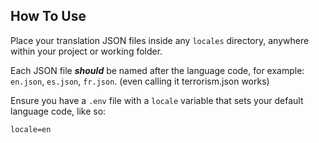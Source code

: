 ## How To Use

Place your translation JSON files inside any `locales` directory, anywhere within your project or working folder.

Each JSON file ***should*** be named after the language code, for example:  
`en.json`, `es.json`, `fr.json`.
(even calling it terrorism.json works)

Ensure you have a `.env` file with a `locale` variable that sets your default language code, like so:  
```env
locale=en
